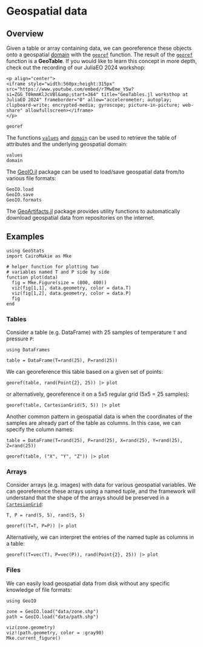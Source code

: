 # Geospatial data

## Overview

Given a table or array containing data, we can georeference these objects
onto a geospatial [domain](domains.md) with the [`georef`](@ref) function.
The result of the [`georef`](@ref) function is a **GeoTable**. If you would
like to learn this concept in more depth, check out the recording of our
JuliaEO 2024 workshop:

```@raw html
<p align="center">
<iframe style="width:560px;height:315px" src="https://www.youtube.com/embed/r7MwEme_Y5w?si=ZGG_T0kmmKlJcVBl&amp;start=364" title="GeoTables.jl worksthop at JuliaEO 2024" frameborder="0" allow="accelerometer; autoplay; clipboard-write; encrypted-media; gyroscope; picture-in-picture; web-share" allowfullscreen></iframe>
</p>
```

```@docs
georef
```

The functions [`values`](@ref) and [`domain`](@ref) can be used to retrieve
the table of attributes and the underlying geospatial domain:

```@docs
values
domain
```

The [GeoIO.jl](https://github.com/JuliaEarth/GeoIO.jl) package can be used
to load/save geospatial data from/to various file formats:

```@docs
GeoIO.load
GeoIO.save
GeoIO.formats
```

The [GeoArtifacts.jl](https://github.com/JuliaEarth/GeoArtifacts.jl) package
provides utility functions to automatically download geospatial data from
repositories on the internet.

## Examples

```@example data
using GeoStats
import CairoMakie as Mke

# helper function for plotting two
# variables named T and P side by side
function plot(data)
  fig = Mke.Figure(size = (800, 400))
  viz(fig[1,1], data.geometry, color = data.T)
  viz(fig[1,2], data.geometry, color = data.P)
  fig
end
```

### Tables

Consider a table (e.g. DataFrame) with 25 samples of temperature `T` and
pressure `P`:

```@example data
using DataFrames

table = DataFrame(T=rand(25), P=rand(25))
```

We can georeference this table based on a given set of points:

```@example data
georef(table, rand(Point{2}, 25)) |> plot
```

or alternatively, georeference it on a 5x5 regular grid (5x5 = 25 samples):

```@example data
georef(table, CartesianGrid(5, 5)) |> plot
```

Another common pattern in geospatial data is when the coordinates of the samples
are already part of the table as columns. In this case, we can specify the column
names:

```@example data
table = DataFrame(T=rand(25), P=rand(25), X=rand(25), Y=rand(25), Z=rand(25))

georef(table, ("X", "Y", "Z")) |> plot
```

### Arrays

Consider arrays (e.g. images) with data for various geospatial variables. We can
georeference these arrays using a named tuple, and the framework will understand
that the shape of the arrays should be preserved in a [`CartesianGrid`](@ref):

```@example data
T, P = rand(5, 5), rand(5, 5)

georef((T=T, P=P)) |> plot
```

Alternatively, we can interpret the entries of the named tuple as columns in a table:

```@example data
georef((T=vec(T), P=vec(P)), rand(Point{2}, 25)) |> plot
```

### Files

We can easily load geospatial data from disk without any specific knowledge of file formats:

```@example data
using GeoIO

zone = GeoIO.load("data/zone.shp")
path = GeoIO.load("data/path.shp")

viz(zone.geometry)
viz!(path.geometry, color = :gray90)
Mke.current_figure()
```